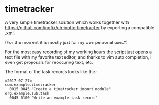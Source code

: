 # timetracker

A very simple timetracker solution which works together with
https://github.com/inofix/ch-inofix-timetracker
by exporting a compatible .xml.

(For the moment it is mostly just for my own personal use..?)

For the most easy recording of my working hours
the script just opens a text file with my favorite text
editor, and thanks to vim auto completion, I even
get proposals for reoccuring text, etc.

The format of the task records looks like this:

    =2017-07-27=
    com.example.timetracker
      0015 0045 "Create a timetracker import module"
    org.example.sub.task
      0045 0100 "Write an example task record"


